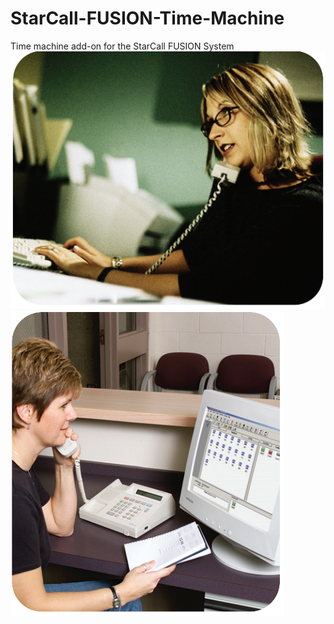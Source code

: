 # StarCall-FUSION-Time-Machine
Time machine add-on for the StarCall FUSION System
![Woman on Phone](img1.png)
![Woman on Phone](img2.png)